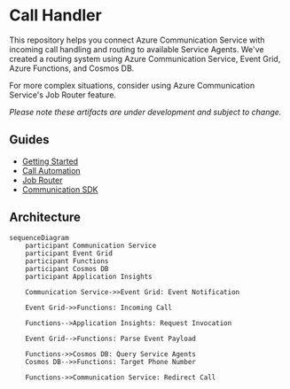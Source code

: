# Call Handler

This repository helps you connect Azure Communication Service with incoming call handling and routing to available Service Agents. We've created a routing system using Azure Communication Service, Event Grid, Azure Functions, and Cosmos DB.

For more complex situations, consider using Azure Communication Service's Job Router feature.

_Please note these artifacts are under development and subject to change._

## Guides

- [Getting Started](./docs/README.md#getting-started)
- [Call Automation](https://learn.microsoft.com/azure/communication-services/concepts/call-automation/call-automation)
- [Job Router](https://learn.microsoft.com/azure/communication-services/concepts/router/concepts)
- [Communication SDK](https://github.com/Azure/azure-sdk-for-js/tree/main/sdk/communication)

## Architecture

```mermaid
sequenceDiagram
    participant Communication Service
    participant Event Grid
    participant Functions
    participant Cosmos DB
    participant Application Insights

    Communication Service->>Event Grid: Event Notification

    Event Grid->>Functions: Incoming Call

    Functions-->Application Insights: Request Invocation

    Event Grid-->Functions: Parse Event Payload

    Functions->>Cosmos DB: Query Service Agents
    Cosmos DB-->>Functions: Target Phone Number

    Functions->>Communication Service: Redirect Call
```
